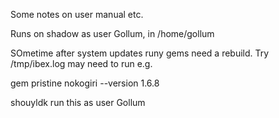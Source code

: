 Some notes on user manual etc.

Runs on shadow as user Gollum, in /home/gollum

SOmetime after system updates runy gems need a rebuild. Try /tmp/ibex.log   may need to run e.g.

gem pristine nokogiri --version 1.6.8

shouyldk run this as user Gollum


